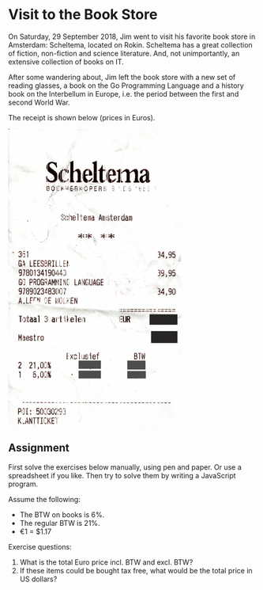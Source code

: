 # Visit to the Book Store

On Saturday, 29 September 2018, Jim went to visit his favorite book store in Amsterdam: Scheltema, located on Rokin. Scheltema has a great collection of fiction, non-fiction and science literature. And, not unimportantly, an extensive collection of books on IT.

After some wandering about, Jim left the book store with a new set of reading glasses, a book on the Go Programming Language and a history book on the Interbellum in Europe, i.e. the period between the first and second World War.

The receipt is shown below (prices in Euros).

![Receipt](./assets/receipt.gif)

## Assignment

First solve the exercises below manually, using pen and paper. Or use a spreadsheet if you like. Then try to solve them by writing a JavaScript program.

Assume the following:

- The BTW on books is 6%.
- The regular BTW is 21%.
- €1 = $1.17

Exercise questions:

1. What is the total Euro price incl. BTW and excl. BTW?
2. If these items could be bought tax free, what would be the total price in US dollars?
